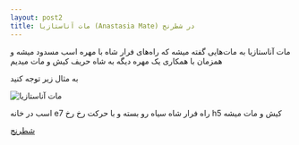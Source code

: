 ```yaml
---
layout: post2
title: مات آناستازیا (Anastasia Mate) در شطرنج
---
```


مات آناستازیا به مات‌هایی گفته میشه که راه‌های فرار شاه با مهره اسب مسدود میشه و همزمان با همکاری یک مهره دیگه به شاه حریف کیش و مات میدیم

به مثال زیر توجه کنید

<img class="center" src="https://ehsaider.ir/x/anastasia-mate.png" loading="lazy" alt="مات آناستازیا">

اسب در خانه e7 راه فرار شاه سیاه رو بسته و با حرکت رخ رخ h5 کیش و مات میشه

<a href="{{ site.url }}/chess" class="button">شطرنج</a>
